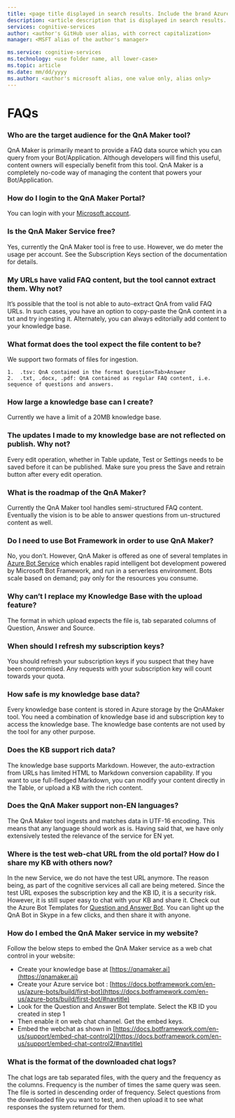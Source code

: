 ```yaml
---
title: <page title displayed in search results. Include the brand Azure. Up to 60 characters> | Microsoft Docs
description: <article description that is displayed in search results. 115 - 145 characters.>
services: cognitive-services
author: <author's GitHub user alias, with correct capitalization>
manager: <MSFT alias of the author's manager>

ms.service: cognitive-services
ms.technology: <use folder name, all lower-case>
ms.topic: article
ms.date: mm/dd/yyyy
ms.author: <author's microsoft alias, one value only, alias only>
---
```


# FAQs #
### Who are the target audience for the QnA Maker tool?
QnA Maker is primarily meant to provide a FAQ data source which you can query from your Bot/Application. Although developers will find this useful, content owners will especially benefit from this tool. QnA Maker is a completely no-code way of managing the content that powers your Bot/Application.

### How do I login to the QnA Maker Portal?
You can login with your [Microsoft account](https://www.microsoft.com/en-us/account/).

### Is the QnA Maker Service free?
Yes, currently the QnA Maker tool is free to use. However, we do meter the usage per account. See the Subscription Keys section of the documentation for details.

### My URLs have valid FAQ content, but the tool cannot extract them. Why not?
It’s possible that the tool is not able to auto-extract QnA from valid FAQ URLs. In such cases, you have an option to copy-paste the QnA content in a txt and try ingesting it. Alternately, you can always editorially add content to your knowledge base.

### What format does the tool expect the file content to be?
We support two formats of files for ingestion.

	1.	.tsv: QnA contained in the format Question<Tab>Answer
	2.	.txt, .docx, .pdf: QnA contained as regular FAQ content, i.e. sequence of questions and answers.
	
### How large a knowledge base can I create?
Currently we have a limit of a 20MB knowledge base.

### The updates I made to my knowledge base are not reflected on publish. Why not?
Every edit operation, whether in Table update, Test or Settings needs to be saved before it can be published. Make sure you press the Save and retrain button after every edit operation.

### What is the roadmap of the QnA Maker?
Currently the QnA Maker tool handles semi-structured FAQ content. Eventually the vision is to be able to answer questions from un-structured content as well.

### Do I need to use Bot Framework in order to use QnA Maker?
No, you don’t. However, QnA Maker is offered as one of several templates in [Azure Bot Service](https://azure.microsoft.com/services/bot-service/) which enables rapid intelligent bot development powered by Microsoft Bot Framework, and run in a serverless environment. Bots scale based on demand; pay only for the resources you consume.

### Why can’t I replace my Knowledge Base with the upload feature?
The format in which upload expects the file is, tab separated columns of Question, Answer and Source.

### When should I refresh my subscription keys?
You should refresh your subscription keys if you suspect that they have been compromised. Any requests with your subscription key will count towards your quota.

### How safe is my knowledge base data?
Every knowledge base content is stored in Azure storage by the QnAMaker tool. You need a combination of knowledge base id and subscription key to access the knowledge base. The knowledge base contents are not used by the tool for any other purpose.

### Does the KB support rich data?
The knowledge base supports Markdown. However, the auto-extraction from URLs has limited HTML to Markdown conversion capability. If you want to use full-fledged Markdown, you can modify your content directly in the Table, or upload a KB with the rich content. 

### Does the QnA Maker support non-EN languages?
The QnA Maker tool ingests and matches data in UTF-16 encoding. This means that any language should work as is. Having said that, we have only extensively tested the relevance of the service for EN yet.

### Where is the test web-chat URL from the old portal? How do I share my KB with others now?
In the new Service, we do not have the test URL anymore. The reason being, as part of the cognitive services all call are being metered. Since the test URL exposes the subscription key and the KB ID, it is a security risk. However, it is still super easy to chat with your KB and share it. Check out the Azure Bot Templates for [Question and Answer Bot](https://blog.botframework.com/2016/12/13/More-Ways-to-Make-Smart-Bots/). You can light up the QnA Bot in Skype in a few clicks, and then share it with anyone.

### How do I embed the QnA Maker service in my website?
Follow the below steps to embed the QnA Maker service as a web chat control in your website:
* Create your knowledge base at [https://qnamaker.ai](https://qnamaker.ai)
* Create your Azure service bot : [https://docs.botframework.com/en-us/azure-bots/build/first-bot](https://docs.botframework.com/en-us/azure-bots/build/first-bot/#navtitle) 
* Look for the Question and Answer Bot template. Select the KB ID you created in step 1
* Then enable it on web chat channel. Get the embed keys.
* Embed the webchat as shown in [https://docs.botframework.com/en-us/support/embed-chat-control2](https://docs.botframework.com/en-us/support/embed-chat-control2/#navtitle) 

### What is the format of the downloaded chat logs?
The chat logs are tab separated files, with the query and the frequency as the columns. Frequency is the number of times the same query was seen. The file is sorted in descending order of frequency. Select questions from the downloaded file you want to test, and then upload it to see what responses the system returned for them.